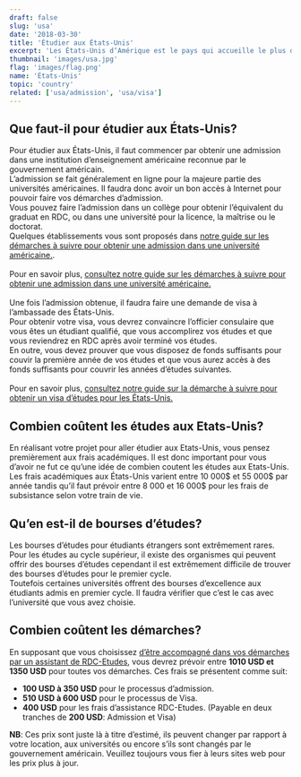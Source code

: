```yaml
---
draft: false
slug: 'usa'
date: '2018-03-30'
title: 'Étudier aux États-Unis'
excerpt: 'Les États-Unis d‘Amérique est le pays qui accueille le plus d’étudiants étrangers au monde. Étudier aux États-Unis vous donne accès aux meilleures universités du monde et vous offrent des très bonnes opportunités de carrière.'
thumbnail: 'images/usa.jpg'
flag: 'images/flag.png'
name: 'États-Unis'
topic: 'country'
related: ['usa/admission', 'usa/visa']
---
```


## Que faut-il pour étudier aux États-Unis?

Pour étudier aux États-Unis, il faut commencer par obtenir une admission dans une institution d’enseignement américaine reconnue par le gouvernement américain.\
L’admission se fait généralement en ligne pour la majeure partie des universités américaines. Il faudra donc avoir un bon accès à Internet pour pouvoir faire vos démarches d’admission.\
Vous pouvez faire l’admission dans un collège pour obtenir l’équivalent du graduat en RDC, ou dans une université pour la licence, la maîtrise ou le doctorat.\
Quelques établissements vous sont proposés dans [notre guide sur les démarches à suivre pour obtenir une admission dans une université américaine.](/guides/usa/admission).
\
\
Pour en savoir plus, [consultez notre guide sur les démarches à suivre pour obtenir une admission dans une université américaine.](/guides/usa/admission)
\
\
Une fois l’admission obtenue, il faudra faire une demande de visa à l’ambassade des États-Unis.\
Pour obtenir votre visa, vous devrez convaincre l’officier consulaire que vous êtes un étudiant qualifié, que vous accomplirez vos études et que vous reviendrez en RDC après avoir terminé vos études.\
En outre, vous devez prouver que vous disposez de fonds suffisants pour couvir la première année de vos études et que vous aurez accès à des fonds suffisants pour couvrir les années d’études suivantes.
\
\
Pour en savoir plus, [consultez notre guide sur la démarche à suivre pour obtenir un visa d’études pour les États-Unis.](/guides/usa/visa)

## Combien coûtent les études aux Etats-Unis?

En réalisant votre projet pour aller étudier aux Etats-Unis, vous pensez premièrement aux frais académiques.
Il est donc important pour vous d’avoir ne fut ce qu’une idée de combien coutent les études aux Etats-Unis.\
Les frais académiques aux États-Unis varient entre 10 000$ et 55 000$ par année tandis qu’il faut prévoir entre 8 000 et 16 000\$ pour les frais de subsistance selon votre train de vie.

## Qu’en est-il de bourses d’études?

Les bourses d’études pour étudiants étrangers sont extrêmement rares.
Pour les études au cycle supérieur, il existe des organismes qui peuvent offrir des bourses d’études cependant il est extrêmement difficile de trouver des bourses d’études pour le premier cycle.\
Toutefois certaines universités offrent des bourses d’excellence aux étudiants admis en premier cycle. Il faudra vérifier que c’est le cas avec l’université que vous avez choisie.

## Combien coûtent les démarches?

En supposant que vous choisissez [d’être accompagné dans vos démarches par un assistant de RDC-Etudes](/accompagnement), vous devrez prévoir entre **1010 USD et 1350 USD** pour toutes vos démarches.
Ces frais se présentent comme suit:

- **100 USD à 350 USD** pour le processus d’admission.
- **510 USD à 600 USD** pour le processus de Visa.
- **400 USD** pour les frais d’assistance RDC-Etudes. (Payable en deux tranches de **200 USD**: Admission et Visa)

**NB**: Ces prix sont juste là à titre d’estimé, ils peuvent changer par rapport à votre location, aux universités ou encore s’ils sont changés par le gouvernement américain. Veuillez toujours vous fier à leurs sites web pour les prix plus à jour.
